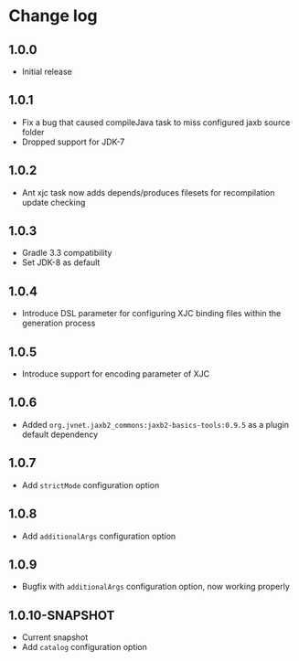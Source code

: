 # Change log

## 1.0.0
* Initial release

## 1.0.1
* Fix a bug that caused compileJava task to miss configured jaxb source folder
* Dropped support for JDK-7

## 1.0.2
* Ant xjc task now adds depends/produces filesets for recompilation update checking

## 1.0.3
* Gradle 3.3 compatibility
* Set JDK-8 as default

## 1.0.4
* Introduce DSL parameter for configuring XJC binding files within the generation process

## 1.0.5
* Introduce support for encoding parameter of XJC

## 1.0.6
* Added `org.jvnet.jaxb2_commons:jaxb2-basics-tools:0.9.5` as a plugin default dependency

## 1.0.7
* Add `strictMode` configuration option

## 1.0.8
* Add `additionalArgs` configuration option

## 1.0.9
* Bugfix with `additionalArgs` configuration option, now working properly

## 1.0.10-SNAPSHOT
* Current snapshot
* Add `catalog` configuration option
